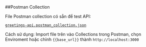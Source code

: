##Postman Collection

File Postman collection có sẵn để test API:

 [`greetings-api.postman_collection.json`](./greetings-api.postman_collection.json)

Cách sử dụng: Import file trên vào Collections trong Postman, chọn Enviroment hoặc chỉnh `{{base_url}}` thành `http://localhost:3000`
